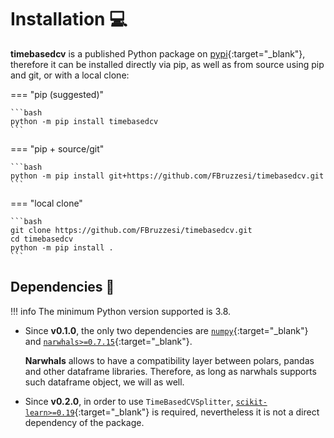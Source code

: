 # Installation 💻

**timebasedcv** is a published Python package on [pypi](https://pypi.org/project/timebasedcv){:target="_blank"}, therefore it can be installed directly via pip, as well as from source using pip and git, or with a local clone:

=== "pip (suggested)"

    ```bash
    python -m pip install timebasedcv
    ```

=== "pip + source/git"

    ```bash
    python -m pip install git+https://github.com/FBruzzesi/timebasedcv.git
    ```

=== "local clone"

    ```bash
    git clone https://github.com/FBruzzesi/timebasedcv.git
    cd timebasedcv
    python -m pip install .
    ```

## Dependencies 👏

!!! info
    The minimum Python version supported is 3.8.

- Since **v0.1.0**, the only two dependencies are [`numpy`](https://numpy.org/doc/stable/index.html){:target="_blank"} and [`narwhals>=0.7.15`](https://narwhals-dev.github.io/narwhals/){:target="_blank"}.

    **Narwhals** allows to have a compatibility layer between polars, pandas and other dataframe libraries. Therefore, as long as narwhals supports such dataframe object, we will as well.

- Since **v0.2.0**, in order to use `TimeBasedCVSplitter`, [`scikit-learn>=0.19`](https://scikit-learn.org/stable/){:target="_blank"} is required, nevertheless it is not a direct dependency of the package.
